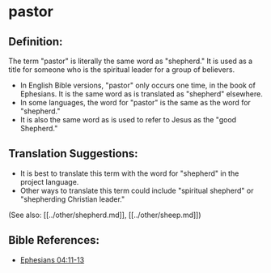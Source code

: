 # pastor #

## Definition: ##

The term "pastor" is literally the same word as "shepherd." It is used as a title for someone who is the spiritual leader for a group of believers.

* In English Bible versions, "pastor" only occurs one time, in the book of Ephesians. It is the same word as is translated as "shepherd" elsewhere.
* In some languages, the word for "pastor" is the same as the word for "shepherd."
* It is also the same word as is used to refer to Jesus as the "good Shepherd."

## Translation Suggestions: ##

* It is best to translate this term with the word for "shepherd" in the project language.
* Other ways to translate this term could include "spiritual shepherd" or "shepherding Christian leader."
 

(See also: [[../other/shepherd.md]], [[../other/sheep.md]])

## Bible References: ##

* [Ephesians 04:11-13](en/tn/eph/help/04/11)